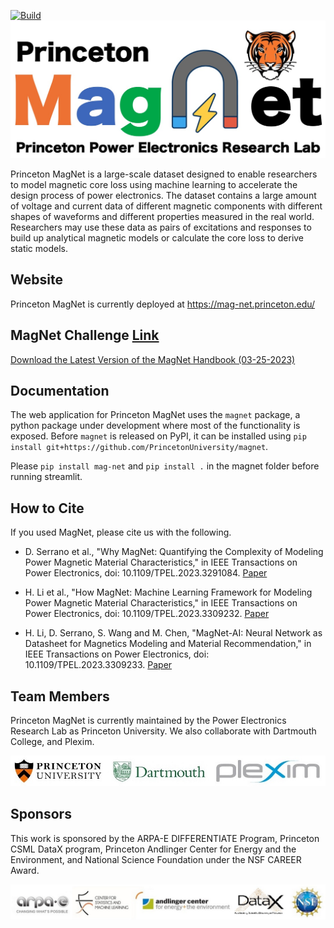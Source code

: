 [![Build](https://github.com/PrincetonUniversity/magnet/actions/workflows/main.yml/badge.svg)](https://github.com/PrincetonUniversity/magnet/actions/workflows/main.yml)
![MagNet Logo](app/img/magnetlogo.jpg)

Princeton MagNet is a large-scale dataset designed to enable researchers to model magnetic core loss using machine learning to accelerate the design process of power electronics. The dataset contains a large amount of voltage and current data of different magnetic components with different shapes of waveforms and different properties measured in the real world. Researchers may use these data as pairs of excitations and responses to build up analytical magnetic models or calculate the core loss to derive static models.

## Website

Princeton MagNet is currently deployed at https://mag-net.princeton.edu/

## MagNet Challenge [Link](https://github.com/minjiechen/magnetchallenge)

[Download the Latest Version of the MagNet Handbook (03-25-2023)](magnetchallenge/handbook.pdf)

## Documentation

The web application for Princeton MagNet uses the `magnet` package, a python package under development where most of
the functionality is exposed. Before `magnet` is released on PyPI, it can be installed using
`pip install git+https://github.com/PrincetonUniversity/magnet`.

Please `pip install mag-net` and `pip install .` in the magnet folder before running streamlit.

## How to Cite

If you used MagNet, please cite us with the following.

- D. Serrano et al., "Why MagNet: Quantifying the Complexity of Modeling Power Magnetic Material Characteristics," in IEEE Transactions on Power Electronics, doi: 10.1109/TPEL.2023.3291084. [Paper](https://ieeexplore.ieee.org/document/10169101)

- H. Li et al., "How MagNet: Machine Learning Framework for Modeling Power Magnetic Material Characteristics," in IEEE Transactions on Power Electronics, doi: 10.1109/TPEL.2023.3309232. [Paper](https://ieeexplore.ieee.org/document/10232863)

- H. Li, D. Serrano, S. Wang and M. Chen, "MagNet-AI: Neural Network as Datasheet for Magnetics Modeling and Material Recommendation," in IEEE Transactions on Power Electronics, doi: 10.1109/TPEL.2023.3309233. [Paper](https://ieeexplore.ieee.org/document/10232911)

## Team Members

Princeton MagNet is currently maintained by the Power Electronics Research Lab as Princeton University. We also collaborate with Dartmouth College, and Plexim.

![MagNet Team](app/img/magnetteam.jpg)

## Sponsors

This work is sponsored by the ARPA-E DIFFERENTIATE Program, Princeton CSML DataX program, Princeton Andlinger Center for Energy and the Environment, and National Science Foundation under the NSF CAREER Award. 

![MagNet Sponsor](app/img/sponsor.jpg)
